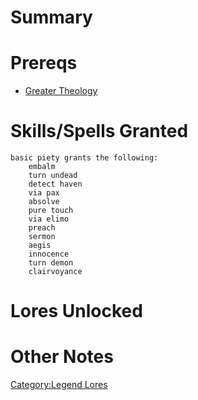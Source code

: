 # Summary

# Prereqs

-   [Greater Theology](Greater_Theology "wikilink")

# Skills/Spells Granted

`basic piety grants the following:`  
`    embalm`  
`    turn undead`  
`    detect haven`  
`    via pax`  
`    absolve`  
`    pure touch`  
`    via elimo`  
`    preach`  
`    sermon`  
`    aegis`  
`    innocence`  
`    turn demon`  
`    clairvoyance`

# Lores Unlocked

# Other Notes

[Category:Legend Lores](Category:Legend_Lores "wikilink")

